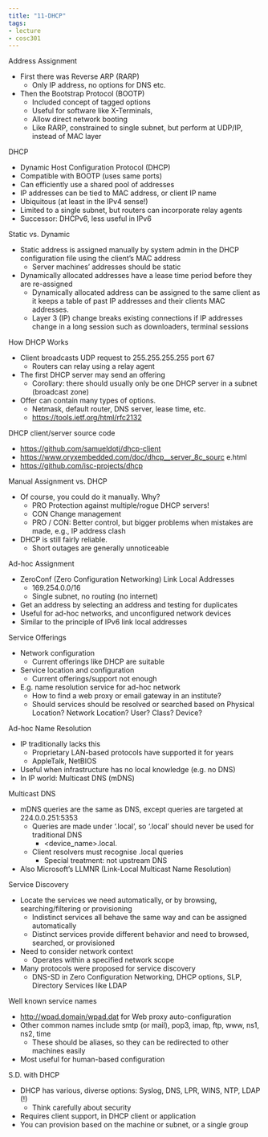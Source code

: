 ```yaml
---
title: "11-DHCP"
tags: 
- lecture
- cosc301
---
```


Address Assignment 
- First there was Reverse ARP (RARP) 
	- Only IP address, no options for DNS etc. 
- Then the Bootstrap Protocol (BOOTP) 
	- Included concept of tagged options 
	- Useful for software like X-Terminals, 
	- Allow direct network booting 
	- Like RARP, constrained to single subnet, but perform at UDP/IP, instead of MAC layer

DHCP 
- Dynamic Host Configuration Protocol (DHCP) 
- Compatible with BOOTP (uses same ports) 
- Can efficiently use a shared pool of addresses 
- IP addresses can be tied to MAC address, or client IP name 
- Ubiquitous (at least in the IPv4 sense!) 
- Limited to a single subnet, but routers can incorporate relay agents 
- Successor: DHCPv6, less useful in IPv6

Static vs. Dynamic 
- Static address is assigned manually by system admin in the DHCP configuration file using the client’s MAC address 
	- Server machines’ addresses should be static 
- Dynamically allocated addresses have a lease time period before they are re-assigned 
	- Dynamically allocated address can be assigned to the same client as it keeps a table of past IP addresses and their clients MAC addresses. 
	- Layer 3 (IP) change breaks existing connections if IP addresses change in a long session such as downloaders, terminal sessions

How DHCP Works 
- Client broadcasts UDP request to 255.255.255.255 port 67 
	- Routers can relay using a relay agent 
- The first DHCP server may send an offering 
	- Corollary: there should usually only be one DHCP server in a subnet (broadcast zone) 
- Offer can contain many types of options. 
	- Netmask, default router, DNS server, lease time, etc. 
	- https://tools.ietf.org/html/rfc2132

DHCP client/server source code 
- https://github.com/samueldotj/dhcp-client 
- https://www.oryxembedded.com/doc/dhcp__server_8c_sourc e.html 
- https://github.com/isc-projects/dhcp

Manual Assignment vs. DHCP 
- Of course, you could do it manually. Why? 
	- PRO Protection against multiple/rogue DHCP servers! 
	- CON Change management 
	- PRO / CON: Better control, but bigger problems when mistakes are made, e.g., IP address clash 
- DHCP is still fairly reliable. 
	- Short outages are generally unnoticeable

Ad-hoc Assignment 
- ZeroConf (Zero Configuration Networking) Link Local Addresses 
	- 169.254.0.0/16 
	- Single subnet, no routing (no internet) 
- Get an address by selecting an address and testing for duplicates 
- Useful for ad-hoc networks, and unconfigured network devices 
- Similar to the principle of IPv6 link local addresses

Service Offerings 
- Network configuration 
	- Current offerings like DHCP are suitable 
- Service location and configuration 
	- Current offerings/support not enough 
- E.g. name resolution service for ad-hoc network 
	- How to find a web proxy or email gateway in an institute? 
	- Should services should be resolved or searched based on Physical Location? Network Location? User? Class? Device?

Ad-hoc Name Resolution 
- IP traditionally lacks this 
	- Proprietary LAN-based protocols have supported it for years 
	- AppleTalk, NetBIOS 
- Useful when infrastructure has no local knowledge (e.g. no DNS) 
- In IP world: Multicast DNS (mDNS)

Multicast DNS 
- mDNS queries are the same as DNS, except queries are targeted at 224.0.0.251:5353 
	- Queries are made under ‘.local’, so ‘.local’ should never be used for traditional DNS 
		- <device_name>.local. 
	- Client resolvers must recognise .local queries 
		- Special treatment: not upstream DNS 
- Also Microsoft’s LLMNR (Link-Local Multicast Name Resolution)


Service Discovery 
- Locate the services we need automatically, or by browsing, searching/filtering or provisioning 
	- Indistinct services all behave the same way and can be assigned automatically 
	- Distinct services provide different behavior and need to browsed, searched, or provisioned 
- Need to consider network context 
	- Operates within a specified network scope 
- Many protocols were proposed for service discovery 
	- DNS-SD in Zero Configuration Networking, DHCP options, SLP, Directory Services like LDAP

Well known service names 
- http://wpad.domain/wpad.dat for Web proxy auto-configuration 
- Other common names include smtp (or mail), pop3, imap, ftp, www, ns1, ns2, time 
	- These should be aliases, so they can be redirected to other machines easily 
- Most useful for human-based configuration

S.D. with DHCP 
- DHCP has various, diverse options: Syslog, DNS, LPR, WINS, NTP, LDAP (!) 
	- Think carefully about security 
- Requires client support, in DHCP client or application 
- You can provision based on the machine or subnet, or a single group

